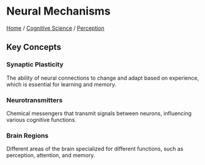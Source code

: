 # Neural Mechanisms

[Home](../../../../README.md) / [Cognitive Science](../../../../cognitive_science/README.md) / [Perception](../../../cognitive_science/perception/README.md)

## Key Concepts

### Synaptic Plasticity

The ability of neural connections to change and adapt based on experience, which is essential for learning and memory.

### Neurotransmitters

Chemical messengers that transmit signals between neurons, influencing various cognitive functions.

### Brain Regions

Different areas of the brain specialized for different functions, such as perception, attention, and memory.

